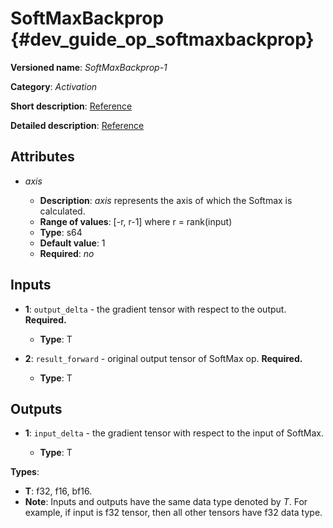 # SoftMaxBackprop {#dev_guide_op_softmaxbackprop}

**Versioned name**: *SoftMaxBackprop-1*

**Category**: *Activation*

**Short description**:
[Reference](http://caffe.berkeleyvision.org/tutorial/layers/softmax.html)

**Detailed description**:
[Reference](https://github.com/Kulbear/deep-learning-nano-foundation/wiki/ReLU-and-Softmax-Activation-Functions#softmax)

## Attributes

* *axis*

  * **Description**: *axis* represents the axis of which the Softmax is
    calculated.
  * **Range of values**: [-r, r-1] where r = rank(input)
  * **Type**: s64
  * **Default value**: 1
  * **Required**: *no*

## Inputs

* **1**: ``output_delta`` - the gradient tensor with respect to the output.
  **Required.**

  * **Type**: T

* **2**: ``result_forward`` - original output tensor of SoftMax op.
  **Required.**

  * **Type**: T

## Outputs

* **1**: ``input_delta`` - the gradient tensor with respect to the input of
  SoftMax.

  * **Type**: T

**Types**:

* **T**: f32, f16, bf16.
* **Note**: Inputs and outputs have the same data type denoted by *T*. For
  example, if input is f32 tensor, then all other tensors have f32 data type.
